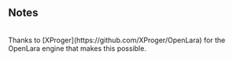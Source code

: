 ## Notes
<br/>
Thanks to [XProger](https://github.com/XProger/OpenLara) for the OpenLara engine that makes this possible.
<br/>
